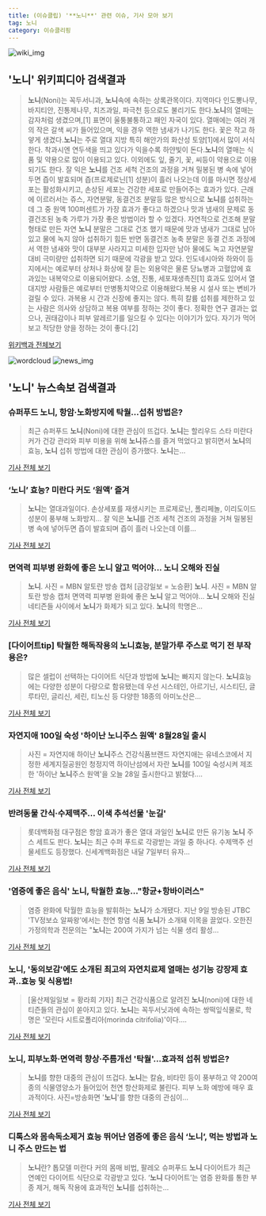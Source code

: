 ```yaml
---
title: (이슈클립) '**노니**' 관련 이슈, 기사 모아 보기
tag: 노니
category: 이슈클리핑
---
```

![wiki_img](https://user-images.githubusercontent.com/42597476/44503234-41136a80-a6d0-11e8-9071-6fc6418eafe4.png)
## **'**노니**'** 위키피디아 검색결과
>**노니**(Noni)는 꼭두서니과, **노니**속에 속하는 상록관목이다. 지역마다 인도뽕나무, 바지티안, 진통제나무, 치즈과일, 파극천 등으로도 불리기도 한다.**노니**의 열매는 감자처럼 생겼으며,[1] 표면이 울퉁불퉁하고 패인 자국이 있다. 열매에는 여러 개의 작은 갈색 씨가 들어있으며, 익을 경우 역한 냄새가 나기도 한다. 꽃은 작고 하얗게 생겼다.**노니**는 주로 열대 지방 특히 해안가의 화산성 토양[1]에서 많이 서식한다. 착과시엔 연두색을 띄고 있다가 익을수록 하얀빛이 돈다.**노니**의 열매는 식품 및 약용으로 많이 이용되고 있다. 이외에도 잎, 줄기, 꽃, 씨등이 약용으로 이용되기도 한다. 잘 익은 **노니**를 건조 세척 건조의 과정을 거쳐 밀봉된 병 속에 넣어두면 즙이 발효되며 즙(프로제로닌[1] 성분)이 흘러 나오는데 이를 마시면 정상세포는 활성화시키고, 손상된 세포는 건강한 세포로 만들어주는 효과가 있다. 근래에 이르러서는 쥬스, 자연분말, 동결건조 분말등 많은 방식으로 **노니**를 섭취하는데 그 중 원액 100퍼센트가 가장 효과가 좋다고 하겠으나 맛과 냄새의 문제로 동결건조된 농축 가루가 가장 좋은 방법이라 할 수 있겠다. 자연적으로 건조해 분말형태로 만든 자연 **노니** 분말은 그대로 건조 했기 때문에 맛과 냄새가 그대로 남아 있고 물에 녹지 않아 섭취하기 힘든 반면 동결건조 농축 분말은 동결 건조 과정에서 역한 냄새와 맛이 대부분 사라지고 미세한 입자만 남아 물에도 녹고 자연분말 대비 극미량만 섭취하면 되기 때문에 각광을 받고 있다. 인도네시아와 하와이 등지에서는 예로부터 상처나 화상에 잘 듣는 외용약은 물론 당뇨병과 고혈압에 효과있는 내복약으로 이용되어왔다. 소염, 진통, 세포재생촉진[1] 효과도 있어서 열대지방 사람들은 예로부터 만병통치약으로 이용해왔다.복용 시 설사 또는 변비가 걸릴 수 있다. 과복용 시 간과 신장에 좋지는 않다. 특히 칼륨 섭취를 제한하고 있는 사람은 의사와 상담하고 복용 여부를 정하는 것이 좋다. 정확한 연구 결과는 없으나, 권태감이나 피부 알레르기를 일으킬 수 있다는 이야기가 있다. 자기가 먹어보고 적당한 양을 정하는 것이 좋다.[2]

<a href="https://ko.wikipedia.org/wiki/노니" target="_blank">위키백과 전체보기</a>

![wordcloud](https://s3.ap-northeast-2.amazonaws.com/lyrics101-wordcloud/2018-08-29-1535472189.png)
![news_img](https://user-images.githubusercontent.com/42597476/44507050-1206f400-a6e4-11e8-8d98-7ffbfebb353f.png)
## **'**노니**'** 뉴스속보 검색결과
### 슈퍼푸드 **노니**, 항암·노화방지에 탁월…섭취 방법은?

>최근 슈퍼푸드 **노니**(Noni)에 대한 관심이 뜨겁다. **노니**는 할리우드 스타 미란다 커가 건강 관리와 피부 미용을 위해 **노니**쥬스를 즐겨 먹었다고 밝히면서 **노니**의 효능, **노니** 섭취 방법에 대한 관심이 증가했다. **노니**는...

<a href="http://news20.busan.com/controller/newsController.jsp?newsId=20180828000356" target="_blank">기사 전체 보기</a>

### ‘**노니**’ 효능? 미란다 커도 ‘원액’ 즐겨

>**노니**는 열대과일이다. 손상세포를 재생시키는 프로제로닌, 폴리페놀, 이리도이드 성분이 풍부해 노화방지... 잘 익은 **노니**를 건조 세척 건조의 과정을 거쳐 밀봉된 병 속에 넣어두면 즙이 발효되며 즙이 흘러 나오는데 이를...

<a href="http://www.kookje.co.kr/news2011/asp/newsbody.asp?code=0500&key=20180828.99099013314" target="_blank">기사 전체 보기</a>

### 면역력 피부병 완화에 좋은 **노니** 알고 먹어야... **노니** 오해와 진실

>**노니**. 사진 = MBN 알토란 방송 캡처 [금강일보 = 노승환] **노니**. 사진 = MBN 알토란 방송 캡처 면역력 피부병 완화에 좋은 **노니** 알고 먹어야... **노니** 오해와 진실 네티즌들 사이에서 **노니**가 화제가 되고 있다. **노니**의 학명은...

<a href="http://www.ggilbo.com/news/articleView.html?idxno=540182" target="_blank">기사 전체 보기</a>

### [다이어트tip] 탁월한 해독작용의 **노니**효능, 분말가루 주스로 먹기 전 부작용은?

>많은 셀럽이 선택하는 다이어트 식단과 방법에 **노니**는 빠지지 않는다. **노니**효능에는 다양한 성분이 다량으로 함유됐는데 우선 시스테인, 아르기닌, 시스티딘, 글루타민, 글리신, 세린, 티노신 등 다양한 18종의 아미노산은...

<a href="http://medicalreport.kr/news/view/50372" target="_blank">기사 전체 보기</a>

### 자연지애 100일 숙성 '하이난 **노니**주스 원액' 8월28일 출시

>사진 = 자연지애 하이난 **노니**주스 건강식품브랜드 자연지애는 유네스코에서 지정한 세계지질공원인 청정지역 하이난섬에서 자란 **노니**를 100일 숙성시켜 제조한 '하이난 **노니**주스 원액'을 오늘 28일 출시한다고 밝혔다....

<a href="http://www.hemophilia.co.kr/news/articleView.html?idxno=5970" target="_blank">기사 전체 보기</a>

### 반려동물 간식·수제맥주… 이색 추석선물 '눈길'

>롯데백화점 대구점은 항암 효과가 좋은 열대 과일인 **노니**로 만든 유기농 **노니** 주스 세트도 판다. **노니**는 최근 수퍼 푸드로 각광받는 과일 중 하나다. 수제맥주 선물세트도 등장했다. 신세계백화점은 내달 7일부터 유자...

<a href="http://www.idaegu.co.kr/news/articleView.html?idxno=257470" target="_blank">기사 전체 보기</a>

### '염증에 좋은 음식' **노니**, 탁월한 효능…"항균+항바이러스"

>염증 완화에 탁월한 효능을 발휘하는 **노니**가 소개됐다. 지난 9일 방송된 JTBC 'TV정보쇼 알짜왕'에서는 천연 항염 식품 **노니**가 소개돼 이목을 끌었다. 오한진 가정의학과 전문의는 "**노니**는 200여 가지가 넘는 식물 생리 활성...

<a href="http://www.topstarnews.net/news/articleView.html?idxno=472000" target="_blank">기사 전체 보기</a>

### **노니**, '동의보감'에도 소개된 최고의 자연치료제 열매는 성기능 강장제 효과..효능 및 식용법!

>[울산제일일보 = 황라희 기자] 최근 건강식품으로 알려진 **노니**(noni)에 대한 네티즌들의 관심이 쏟아지고 있다. **노니**는 꼭두서닛과에 속하는 쌍떡잎식물로, 학명은 '모린다 시트로폴리아(morinda citrifolia)'이다....

<a href="http://www.ujeil.com/news/articleView.html?idxno=211283" target="_blank">기사 전체 보기</a>

### **노니**, 피부노화·면역력 향상·주름개선 '탁월'…효과적 섭취 방법은?

>**노니**를 향한 대중의 관심이 뜨겁다. **노니**는 칼슘, 비타민 등이 풍부하고 약 200여 종의 식물영양소가 들어있어 천연 항산화제로 불린다. 피부 노화 예방에 매우 효과적이다. 사진=방송화면 '**노니**'를 향한 대중의 관심이...

<a href="http://www.g-enews.com/ko-kr/news/article/news_all/20180826075951506dd9e5ceb62_1/article.html" target="_blank">기사 전체 보기</a>

### 디톡스와 몸속독소제거 효능 뛰어난 염증에 좋은 음식 ‘**노니**’, 먹는 방법과 **노니** 주스 만드는 법

>**노니**란? 톱모델 미란다 커의 몸매 비법, 팔레오 슈퍼푸드 **노니** 다이어트가 최근 연예인 다이어트 식단으로 각광받고 있다. ‘**노니** 다이어트’는 염증 완화를 통한 부종 제거, 해독 작용에 효과적인 **노니**를 섭취하는...

<a href="http://famtimes.co.kr/news/view/55609" target="_blank">기사 전체 보기</a>


